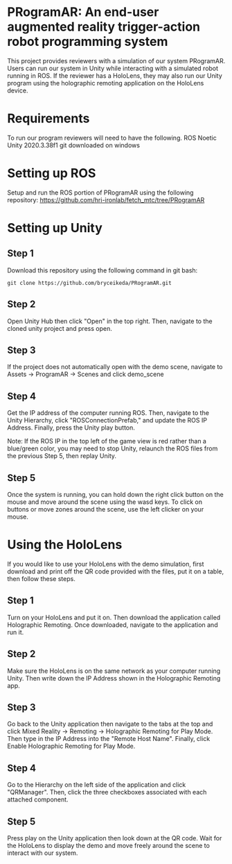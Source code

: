 # PRogramAR: An end-user augmented reality trigger-action robot programming system #

This project provides reviewers with a simulation of our system PRogramAR. Users can run our system in Unity while interacting with a simulated robot running in ROS. If the reviewer has a HoloLens, they may also run our Unity program using the holographic remoting application on the HoloLens device.

# Requirements #
To run our program reviewers will need to have the following.
ROS Noetic
Unity 2020.3.38f1
git downloaded on windows

# Setting up ROS #
Setup and run the ROS portion of PRogramAR using the following repository: https://github.com/hri-ironlab/fetch_mtc/tree/PRogramAR

# Setting up Unity #
## Step 1 ##
Download this repository using the following command in git bash:
```
git clone https://github.com/bryceikeda/PRogramAR.git
```

## Step 2 ##
Open Unity Hub then click "Open" in the top right. Then, navigate to the cloned unity project and press open.

## Step 3 ##
If the project does not automatically open with the demo scene, navigate to Assets -> ProgramAR -> Scenes and click demo_scene

## Step 4 ##
Get the IP address of the computer running ROS. Then, navigate to the Unity Hierarchy, click "ROSConnectionPrefab," and update the ROS IP Address. Finally, press the Unity play button.  

Note: If the ROS IP in the top left of the game view is red rather than a blue/green color, you may need to stop Unity, relaunch the ROS files from the previous Step 5, then replay Unity.

## Step 5 ##
Once the system is running, you can hold down the right click button on the mouse and move around the scene using the wasd keys. To click on buttons or move zones around the scene, use the left clicker on your mouse.

# Using the HoloLens #
If you would like to use your HoloLens with the demo simulation, first download and print off the QR code provided with the files, put it on a table, then follow these steps.

## Step 1 ##
Turn on your HoloLens and put it on. Then download the application called Holographic Remoting. Once downloaded, navigate to the application and run it.

## Step 2 ## 
Make sure the HoloLens is on the same network as your computer running Unity. Then write down the IP Address shown in the Holographic Remoting app.

## Step 3 ##
Go back to the Unity application then navigate to the tabs at the top and click Mixed Reality -> Remoting -> Holographic Remoting for Play Mode. Then type in the IP Address into the "Remote Host Name". Finally, click Enable Holographic Remoting for Play Mode.

## Step 4 ##
Go to the Hierarchy on the left side of the application and click "QRManager". Then, click the three checkboxes associated with each attached component.

## Step 5 ##
Press play on the Unity application then look down at the QR code. Wait for the HoloLens to display the demo and move freely around the scene to interact with our system.
